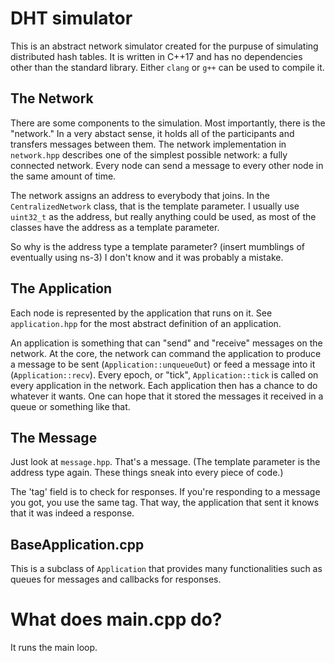 # DHT simulator

This is an abstract network simulator created for the purpuse of
simulating distributed hash tables. It is written in C++17 and has no
dependencies other than the standard library. Either `clang` or `g++` can
be used to compile it.

## The Network

There are some components to the simulation. Most importantly, there
is the "network." In a very abstact sense, it holds all of the
participants and transfers messages between them. The network
implementation in `network.hpp` describes one of the simplest possible
network: a fully connected network. Every node can send a message to
every other node in the same amount of time.

The network assigns an address to everybody that joins. In the
`CentralizedNetwork` class, that is the template parameter. I usually
use `uint32_t` as the address, but really anything could be used, as
most of the classes have the address as a template parameter.

So why is the address type a template parameter? (insert mumblings of
eventually using ns-3) I don't know and it was probably a mistake.

## The Application

Each node is represented by the application that runs on it. See
`application.hpp` for the most abstract definition of an application.

An application is something that can "send" and "receive" messages on
the network. At the core, the network can command the application to
produce a message to be sent (`Application::unqueueOut`) or feed a
message into it (`Application::recv`). Every epoch, or "tick",
`Application::tick` is called on every application in the
network. Each application then has a chance to do whatever it
wants. One can hope that it stored the messages it received in a queue
or something like that.

## The Message

Just look at `message.hpp`. That's a message. (The template parameter
is the address type again. These things sneak into every piece of
code.)

The 'tag' field is to check for responses. If you're responding to a
message you got, you use the same tag. That way, the application that
sent it knows that it was indeed a response.

## BaseApplication.cpp

This is a subclass of `Application` that provides many functionalities
such as queues for messages and callbacks for responses.


# What does main.cpp do?

It runs the main loop.
